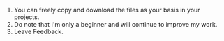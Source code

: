 1. You can freely copy and download the files as your basis in your projects.
2. Do note that I'm only a beginner and will continue to improve my work.
3. Leave Feedback.
